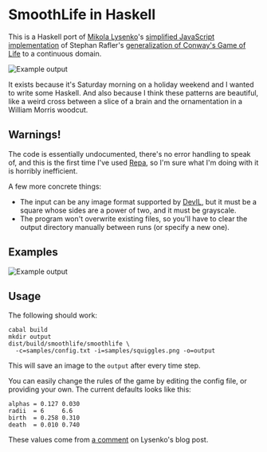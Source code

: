 SmoothLife in Haskell
=====================

This is a Haskell port of [Mikola Lysenko](http://0fps.wordpress.com/)'s
[simplified JavaScript implementation](http://0fps.wordpress.com/2012/11/19/conways-game-of-life-for-curved-surfaces-part-1/)
of Stephan Rafler's [generalization of Conway's Game of Life](http://arxiv.org/abs/1111.1567) to a continuous domain.

![Example output](https://raw.github.com/travisbrown/smoothlife/master/samples/output.png)

It exists because it's Saturday morning on a holiday weekend and I wanted to
write some Haskell. And also because I think these patterns are beautiful,
like a weird cross between a slice of a brain and the ornamentation in a
William Morris woodcut.

Warnings!
---------

The code is essentially undocumented, there's no error handling to speak of,
and this is the first time I've used [Repa](http://www.haskell.org/haskellwiki/Numeric_Haskell:_A_Repa_Tutorial),
so I'm sure what I'm doing with it is horribly inefficient.

A few more concrete things:

 * The input can be any image format supported by [DevIL](http://hackage.haskell.org/package/repa-devil-0.3.2),
   but it must be a square whose sides are a power of two, and it must be
   grayscale.
 * The program won't overwrite existing files, so you'll have to clear the
   output directory manually between runs (or specify a new one).

Examples
--------

![Example output](https://raw.github.com/travisbrown/smoothlife/master/samples/output.gif)

Usage
-----

The following should work:

    cabal build
    mkdir output
    dist/build/smoothlife/smoothlife \
      -c=samples/config.txt -i=samples/squiggles.png -o=output

This will save an image to the `output` after every time step.

You can easily change the rules of the game by editing the config file, or
providing your own. The current defaults looks like this:

    alphas = 0.127 0.030
    radii  = 6     6.6
    birth  = 0.258 0.310
    death  = 0.010 0.740

These values come from [a comment](http://0fps.wordpress.com/2012/11/19/conways-game-of-life-for-curved-surfaces-part-1/#comment-699)
on Lysenko's blog post.

